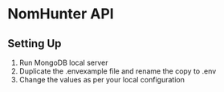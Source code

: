 # NomHunter API

## Setting Up
1. Run MongoDB local server 
2. Duplicate the .envexample file and rename the copy to .env
3. Change the values as per your local configuration